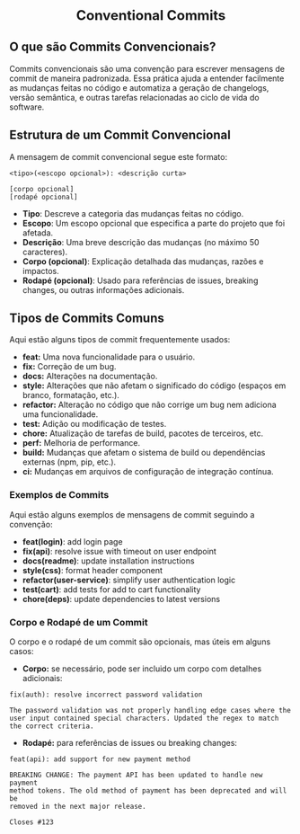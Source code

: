 <p align="center">
  <span style="font-size: 24px;"><strong>Conventional Commits</strong></span>
</p>

## O que são Commits Convencionais?

Commits convencionais são uma convenção para escrever mensagens de commit de maneira padronizada. Essa prática ajuda a entender facilmente as mudanças feitas no código e automatiza a geração de changelogs, versão semântica, e outras tarefas relacionadas ao ciclo de vida do software.

## Estrutura de um Commit Convencional

A mensagem de commit convencional segue este formato:

```plaintext
<tipo>(<escopo opcional>): <descrição curta>

[corpo opcional]
[rodapé opcional]
```

- **Tipo**: Descreve a categoria das mudanças feitas no código.
- **Escopo**: Um escopo opcional que especifica a parte do projeto que foi afetada.
- **Descrição**: Uma breve descrição das mudanças (no máximo 50 caracteres).
- **Corpo (opcional)**: Explicação detalhada das mudanças, razões e impactos.
- **Rodapé (opcional)**: Usado para referências de issues, breaking changes, ou outras informações adicionais.


## Tipos de Commits Comuns

Aqui estão alguns tipos de commit frequentemente usados:

- **feat:** Uma nova funcionalidade para o usuário.
- **fix:** Correção de um bug.
- **docs:** Alterações na documentação.
- **style:** Alterações que não afetam o significado do código (espaços em branco, formatação, etc.).
- **refactor:** Alteração no código que não corrige um bug nem adiciona uma funcionalidade.
- **test:** Adição ou modificação de testes.
- **chore:** Atualização de tarefas de build, pacotes de terceiros, etc.
- **perf:** Melhoria de performance.
- **build:** Mudanças que afetam o sistema de build ou dependências externas (npm, pip, etc.).
- **ci:** Mudanças em arquivos de configuração de integração contínua.


### Exemplos de Commits
Aqui estão alguns exemplos de mensagens de commit seguindo a convenção:

- **feat(login)**: add login page
- **fix(api)**: resolve issue with timeout on user endpoint
- **docs(readme)**: update installation instructions
- **style(css)**: format header component
- **refactor(user-service)**: simplify user authentication logic
- **test(cart)**: add tests for add to cart functionality
- **chore(deps)**: update dependencies to latest versions

### Corpo e Rodapé de um Commit
O corpo e o rodapé de um commit são opcionais, mas úteis em alguns casos:

- **Corpo:** se necessário, pode ser incluido um corpo com detalhes adicionais:

```plaintext
fix(auth): resolve incorrect password validation

The password validation was not properly handling edge cases where the
user input contained special characters. Updated the regex to match
the correct criteria.
```

- **Rodapé:** para referências de issues ou breaking changes:

```plaintext
feat(api): add support for new payment method

BREAKING CHANGE: The payment API has been updated to handle new payment
method tokens. The old method of payment has been deprecated and will be
removed in the next major release.

Closes #123
```